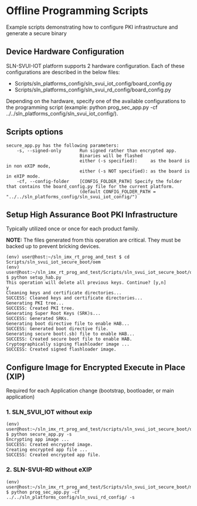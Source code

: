 # Offline Programming Scripts

Example scripts demonstrating how to configure PKI infrastructure and generate a secure binary

## Device Hardware Configuration

SLN-SVUI-IOT platform supports 2 hardware configuration. Each of these configurations are described in the below files:
- Scripts/sln_platforms_config/sln_svui_iot_config/board_config.py
- Scripts/sln_platforms_config/sln_svui_rd_config/board_config.py

Depending on the hardware, specify one of the available configurations to the programming script (example: python prog_sec_app.py -cf ../../sln_platforms_config/sln_svui_iot_config/).

## Scripts options
```
secure_app.py has the following parameters:
    -s, --signed-only       Run signed rather than encrypted app.
                            Binaries will be flashed
                            either (-s specified):     as the board is in non eXIP mode,
                            either (-s NOT specified): as the board is in eXIP mode.
    -cf, --config-folder    [CONFIG_FOLDER_PATH] Specify the folder that contains the board_config.py file for the current platform.
                            (default CONFIG_FOLDER_PATH = "../../sln_platforms_config/sln_svui_iot_config/")
```

## Setup High Assurance Boot PKI Infrastructure

Typically utilized once or once for each product family.

**NOTE:** The files generated from this operation are critical. They must be backed up to prevent bricking devices.

```
(env) user@host:~/sln_imx_rt_prog_and_test $ cd Scripts/sln_svui_iot_secure_boot/oem
(env) user@host:~/sln_imx_rt_prog_and_test/Scripts/sln_svui_iot_secure_boot/oem $ python setup_hab.py
This operation will delete all previous keys. Continue? [y,n]
y
Cleaning keys and certificate directories...
SUCCESS: Cleaned keys and certificate directories...
Generating PKI tree...
SUCCESS: Created PKI tree.
Generating Super Root Keys (SRK)s...
SUCCESS: Generated SRKs.
Generating boot directive file to enable HAB...
SUCCESS: Generated boot directive file.
Generating secure boot(.sb) file to enable HAB...
SUCCESS: Created secure boot file to enable HAB.
Cryptographically signing flashloader image ...
SUCCESS: Created signed flashloader image.
```

## Configure Image for Encrypted Execute in Place (XIP)

Required for each Application change (bootstrap, bootloader, or main application)

### 1. SLN_SVUI_IOT without exip

```
(env) user@host:~/sln_imx_rt_prog_and_test/scripts/sln_svui_iot_secure_boot/oem $ python secure_app.py -s
Encrypting app image ...
SUCCESS: Created encrypted image.
Creating encrypted app file ...
SUCCESS: Created encrypted app file.
```

### 2. SLN-SVUI-RD without eXIP

```
(env) user@host:~/sln_imx_rt_prog_and_test/Scripts/sln_svui_iot_secure_boot/manf $ python prog_sec_app.py -cf ../../sln_platforms_config/sln_svui_rd_config/ -s
```
